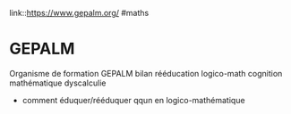 
link::https://www.gepalm.org/
#maths
# GEPALM
Organisme de formation GEPALM bilan rééducation logico-math cognition mathématique dyscalculie

 - comment éduquer/rééduquer qqun en logico-mathématique

